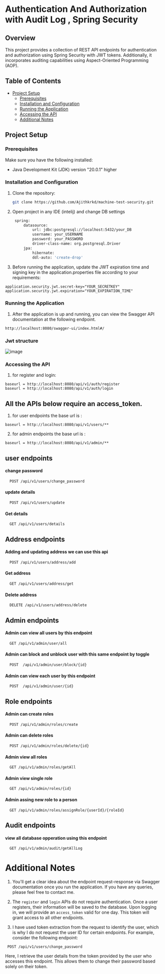 
# Authentication And Authorization with Audit Log , Spring Security

## Overview
This project provides a collection of REST API endpoints for authentication and authorization using Spring Security with JWT tokens. Additionally, it incorporates auditing capabilities using Aspect-Oriented Programming (AOP).


## Table of Contents
- [Project Setup](#project-setup)
  - [Prerequisites](#prerequisites)
  - [Installation and Configuration](#installation-and-configuration)
  - [Running the Application](#running-the-application)
  - [Accessing the API](#accessing-the-api)
  - [Additional Notes](#additional-notes)


## Project Setup

### Prerequisites
Make sure you have the following installed:
- Java Development Kit (JDK) version "20.0.1" higher


### Installation and Configuration
1. Clone the repository:
   ```bash
   git clone https://github.com/Ajithkrkd/machine-test-security.git
   ```
2. Open project in any IDE (intelij) and change DB settings

   ```bash
    spring:
        datasource:
            url: jdbc:postgresql://localhost:5432/your_DB
            username: your_USERNAME
            password: your_PASSWORD
            driver-class-name: org.postgresql.Driver
        jpa:
            hibernate:
            ddl-auto: 'create-drop'
   ```
3. Before running the application, update the JWT expiration time and signing key in the application.properties file according to your requirements:
```
application.security.jwt.secret-key="YOUR_SECRETKEY"
application.security.jwt.expiration="YOUR_EXPIRATION_TIME"
```
### Running the Application

1. After the application is up and running, you can view the Swagger API documentation at the following endpoint.
```
http://localhost:8080/swagger-ui/index.html#/
```

### Jwt structure 
![image](https://github.com/Ajithkrkd/Pedal_Planet_Ecommerce/assets/131735228/5b105bed-8f63-4b19-bfcb-849039b8f720)


### Accessing the API

1. for register and login:
```
baseurl = http://localhost:8080/api/v1/auth/register
baseurl = http://localhost:8080/api/v1/auth/login
```

## All the APIs below require an access_token.

1. for user endpoints the base url is :
```
baseurl = http://localhost:8080/api/v1/users/**

```
2. for admin endpoints the base url is :
```
baseurl = http://localhost:8080/api/v1/admin/**

```
## user endpoints
#### change password

```http
  POST /api/v1/users/change_password
```

#### update details

```http
  POST /api/v1/users/update
```
#### Get details

```http
  GET /api/v1/users/details
```

## Address endpoints
#### Adding and updating address we can use this api

```http
  POST /api/v1/users/address/add
```
#### Get address 

```http
  GET /api/v1/users/address/get
```
#### Delete address 

```http
  DELETE /api/v1/users/address/delete
```

## Admin endpoints
#### Admin can view all users by this endpoint

```http
  GET /api/v1/admin/user/all
```
#### Admin can block and unblock user with this same endpoint by toggle

```http
  POST  /api/v1/admin/user/block/{id}
```
#### Admin can view each user by this endpoint

```http
  POST  /api/v1/admin/user/{id}
```

## Role endpoints
#### Admin can create roles

```http
  POST /api/v1/admin/roles/create
```
#### Admin can delete roles

```http
  POST /api/v1/admin/roles/delete/{id}
```
#### Admin view all roles

```http
  GET /api/v1/admin/roles/getAll
```
#### Admin view  single role

```http
  GET /api/v1/admin/roles/{id}
```
#### Admin assing new role to a person 

```http
  GET /api/v1/admin/roles/assignRole/{userId}/{roleId}
```

## Audit endpoints
#### view all database opperation using this endpoint

```http
  GET /api/v1/admin/audit/getAllLog
```


# Additional Notes


1. You'll get a clear idea about the endpoint request-response via Swagger documentation once you run the application. If you have any queries, please feel free to contact me.

2. The `register` and `login` APIs do not require authentication. Once a user registers, their information will be saved to the database. Upon logging in, we will provide an `access_token` valid for one day. This token will grant access to all other endpoints.

3. I have used token extraction from the request to identify the user, which is why I do not request the user ID for certain endpoints. For example, consider the following endpoint:
```
 POST /api/v1/users/change_password
```
Here, I retrieve the user details from the token provided by the user who accesses this endpoint. This allows them to change their password based solely on their token.
